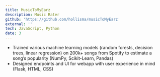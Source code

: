 ```yaml
---
title: MusicToMyEarz
description: Music Rater
github: 'https://github.com/hollisma/musicToMyEarz'
external: ''
tech: JavaScript, Python
date: 3
---
```


- Trained various machine learning models (random forests, decision trees, linear regression) on 200k+ songs from Spotify
to estimate a song’s popularity (NumPy, Scikit-Learn, Pandas)
- Designed endpoints and UI for webapp with user experience in mind (Flask, HTML, CSS)